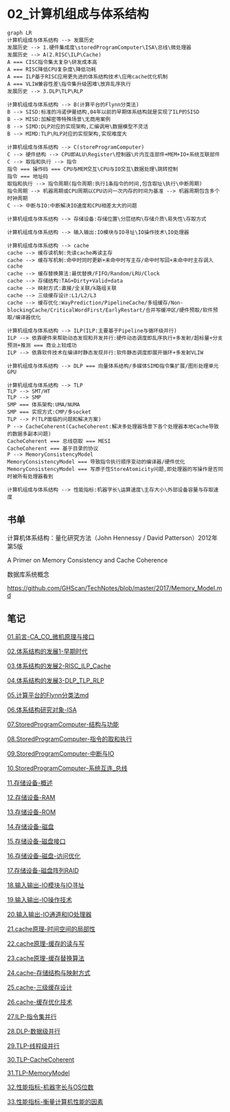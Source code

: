 # 02_计算机组成与体系结构

```mermaid
graph LR
计算机组成与体系结构 --> 发展历史
发展历史 --> 1.硬件集成度\storedProgramComputer\ISA\总线\微处理器
发展历史 --> A(2.RISC\ILP\Cache)
A === CISC指令集太复杂\研发成本高
A === RISC降低CPU复杂度\降低功耗
A === ILP基于RISC应用更先进的体系结构技术\应用cache优化机制
A === VLIW兼容性差\指令集升级困难\放弃乱序执行
发展历史 --> 3.DLP\TLP\RLP

计算机组成与体系结构 --> B(计算平台的Flynn分类法)
B --> SISD:标准的冯诺伊曼结构,04年以前的早期体系结构就是实现了ILP的SISD
B --> MISD:加解密等特殊场景\无商用案例
B --> SIMD:DLP对应的实现架构,汇编调用\数据模型不灵活
B --> MIMD:TLP\RLP对应的实现架构,实现难度大

计算机组成与体系结构 --> C(storeProgramComputer)
C --> 硬件结构 --> CPU即ALU\Register\控制器\片内互连部件+MEM+IO+系统互联部件
C --> 取指和执行 --> 指令
指令 === 操作码 === CPU与MEM交互\CPU与IO交互\数据处理\跳转控制
指令 === 地址码
取指和执行 --> 指令周期(指令周期:执行1条指令的时间,包含取址\执行\中断周期)
指令周期 --> 机器周期或CPU周期以CPU访问一次内存的时间为基准 --> 机器周期包含多个时钟周期
C --> 中断与IO:中断解决IO速度和CPU相差太大的问题

计算机组成与体系结构 --> 存储设备:存储位置\分层结构\存储介质\易失性\存取方式

计算机组成与体系结构 --> 输入输出:IO模块与IO寻址\IO操作技术\IO处理器

计算机组成与体系结构 --> cache
cache --> 缓存读机制:先读cache再读主存
cache --> 缓存写机制:命中时同时更新+未命中时写主存/命中时写回+未命中时主存调入cache
cache --> 缓存替换算法:最优替换/FIFO/Random/LRU/Clock
cache --> 存储结构:TAG+Dirty+Valid+data
cache --> 映射方式:直接/全关联/k路组关联
cache --> 三级缓存设计:L1/L2/L3
cache --> 缓存优化:WayPrediction/PipelineCache/多组缓存/Non-blockingCache/CriticalWordFirst/EarlyRestart/合并写缓冲区/硬件预取/软件预取/编译器优化

计算机组成与体系结构 --> ILP(ILP:主要基于Pipeline与循环级并行)
ILP --> 依靠硬件来帮助动态发现和开发井行:硬件动态调度即乱序执行+多发射/超标量+分支预测+推测 === 商业上较成功
ILP --> 依靠软件技术在编译时静态发现并行:软件静态调度即展开循环+多发射VLIW

计算机组成与体系结构 --> DLP === 向量体系结构/多媒体SIMD指令集扩展/图形处理单元GPU

计算机组成与体系结构 --> TLP
TLP --> SMT/HT
TLP --> SMP
SMP === 体系架构:UMA/NUMA
SMP === 实现方式:CMP/多socket
TLP --> P(TLP面临的问题和解决方案)
P --> CacheCoherent(CacheCoherent:解决多处理器场景下各个处理器本地Cache导致的数据多副本问题)
CacheCoherent === 总线窃取 === MESI
CacheCoherent === 基于目录的协议
P --> MemoryConsistencyModel
MemoryConsistencyModel === 导致指令执行顺序变动的编译器/硬件优化
MemoryConsistencyModel === 写原子性StoreAtomicity问题,即处理器的写操作是否同时被所有处理器看到

计算机组成与体系结构 --> 性能指标:机器字长\运算速度\主存大小\外部设备容量与存取速度

```

## 书单

计算机体系结构：量化研究方法（John Hennessy / David Patterson）2012年 第5版

A Primer on Memory Consistency and Cache Coherence

数据库系统概念

https://github.com/GHScan/TechNotes/blob/master/2017/Memory_Model.md

## 笔记

[01.前言-CA_CO_微机原理与接口](01.前言-CA_CO_微机原理与接口.md)

[02.体系结构的发展1-早期时代](02.体系结构的发展1-早期时代.md)

[03.体系结构的发展2-RISC_ILP_Cache](03.体系结构的发展2-RISC_ILP_Cache.md)

[04.体系结构的发展3-DLP_TLP_RLP](04.体系结构的发展3-DLP_TLP_RLP.md)

[05.计算平台的Flynn分类法md](05.计算平台的Flynn分类法md.md)

[06.体系结构研究对象-ISA](06.体系结构研究对象-ISA.md)

[07.StoredProgramComputer-结构与功能](07.StoredProgramComputer-结构与功能.md)

[08.StoredProgramComputer-指令的取和执行](08.StoredProgramComputer-指令的取和执行.md)

[09.StoredProgramComputer-中断与IO](09.StoredProgramComputer-中断与IO.md)

[10.StoredProgramComputer-系统互连_总线](10.StoredProgramComputer-系统互连_总线.md)

[11.存储设备-概述](11.存储设备-概述.md)

[12.存储设备-RAM](12.存储设备-RAM.md)

[13.存储设备-ROM](13.存储设备-ROM.md)

[14.存储设备-磁盘](14.存储设备-磁盘.md)

[15.存储设备-磁盘接口](15.存储设备-磁盘接口.md)

[16.存储设备-磁盘-访问优化](16.存储设备-磁盘-访问优化.md)

[17.存储设备-磁盘阵列RAID](17.存储设备-磁盘阵列RAID.md)

[18.输入输出-IO模块与IO寻址](18.输入输出-IO模块与IO寻址.md)

[19.输入输出-IO操作技术](19.输入输出-IO操作技术.md)

[20.输入输出-IO通道和IO处理器](20.输入输出-IO通道和IO处理器.md)

[21.cache原理-时间空间的局部性](21.cache原理-时间空间的局部性.md)

[22.cache原理-缓存的读与写](22.cache原理-缓存的读与写.md)

[23.cache原理-缓存替换算法](23.cache原理-缓存替换算法.md)

[24.cache-存储结构与映射方式](24.cache-存储结构与映射方式.md)

[25.cache-三级缓存设计](25.cache-三级缓存设计.md)

[26.cache-缓存优化技术](26.cache-缓存优化技术.md)

[27.ILP-指令集并行](27.ILP-指令集并行.md)

[28.DLP-数据级并行](28.DLP-数据级并行.md)

[29.TLP-线程级并行](29.TLP-线程级并行.md)

[30.TLP-CacheCoherent](30.TLP-CacheCoherent.md)

[31.TLP-MemoryModel](31.TLP-MemoryModel.md)

[32.性能指标-机器字长与OS位数](32.性能指标-机器字长与OS位数.md)

[33.性能指标-衡量计算机性能的因素](33.性能指标-衡量计算机性能的因素.md)

